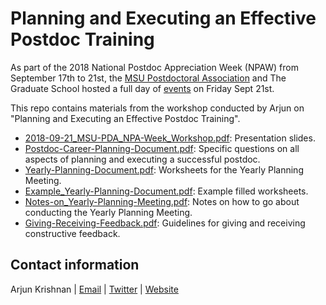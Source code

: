 # Planning and Executing an Effective Postdoc Training

As part of the 2018 National Postdoc Appreciation Week (NPAW) from September 17th to 21st, the [MSU Postdoctoral Association](https://grad.msu.edu/pda) and The Graduate School hosted a full day of [events](https://grad.msu.edu/sites/default/files/content/pda/NPAW2018schedule.jpg) on Friday Sept 21st.

This repo contains materials from the workshop conducted by Arjun on "Planning and Executing an Effective Postdoc Training".

* [2018-09-21_MSU-PDA_NPA-Week_Workshop.pdf](https://github.com/krishnanlab/talks/blob/master/2018-09-21_MSU-PDA/2018-09-21_MSU-PDA_NPA-Week_Workshop.pdf): Presentation slides.
* [Postdoc-Career-Planning-Document.pdf](https://github.com/krishnanlab/talks/blob/master/2018-09-21_MSU-PDA/Postdoc-Career-Planning-Document.pdf): Specific questions on all aspects of planning and executing a successful postdoc.
* [Yearly-Planning-Document.pdf](https://github.com/krishnanlab/talks/blob/master/2018-09-21_MSU-PDA/Yearly-Planning-Document.pdf): Worksheets for the Yearly Planning Meeting.
* [Example_Yearly-Planning-Document.pdf](https://github.com/krishnanlab/talks/blob/master/2018-09-21_MSU-PDA/Example_Yearly-Planning-Document.pdf): Example filled worksheets. 
* [Notes-on_Yearly-Planning-Meeting.pdf](https://github.com/krishnanlab/talks/blob/master/2018-09-21_MSU-PDA/Notes-on_Yearly-Planning-Meeting.pdf): Notes on how to go about conducting the Yearly Planning Meeting.
* [Giving-Receiving-Feedback.pdf](https://github.com/krishnanlab/talks/blob/master/2018-09-21_MSU-PDA/Giving-Receiving-Feedback.pdf): Guidelines for giving and receiving constructive feedback.

## Contact information
Arjun Krishnan | [Email](mailto:arjun@msu.edu) | [Twitter](http://twitter.com/compbiologist) | [Website](http://www.thekrishnanlab.org)
